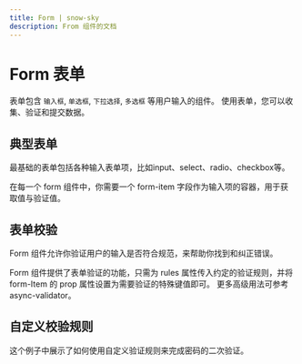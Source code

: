```yaml
---
title: Form | snow-sky
description: From 组件的文档
---
```


# Form 表单
表单包含 `输入框`, `单选框`, `下拉选择`, `多选框` 等用户输入的组件。 使用表单，您可以收集、验证和提交数据。

## 典型表单

最基础的表单包括各种输入表单项，比如input、select、radio、checkbox等。

在每一个 form 组件中，你需要一个 form-item 字段作为输入项的容器，用于获取值与验证值。

<preview path="../demo/Form/Basic.vue" title="典型表单" description="Form 典型表单"></preview>

## 表单校验

Form 组件允许你验证用户的输入是否符合规范，来帮助你找到和纠正错误。

Form 组件提供了表单验证的功能，只需为 rules 属性传入约定的验证规则，并将 form-Item 的 prop 属性设置为需要验证的特殊键值即可。 更多高级用法可参考 async-validator。

<preview path="../demo/Form/Validate.vue" title="表单校验" description="Form 表单校验"></preview>


## 自定义校验规则

这个例子中展示了如何使用自定义验证规则来完成密码的二次验证。

<preview path="../demo/Form/CustomValidate.vue" title="自定义校验规则" description="Form 自定义校验规则"></preview>
